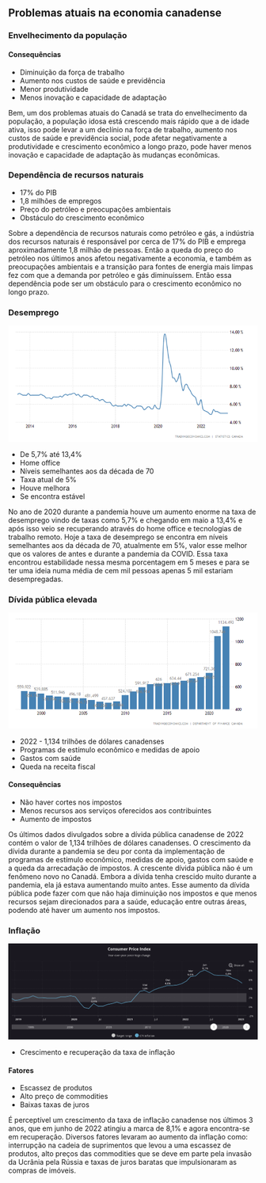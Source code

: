 ## Problemas atuais na economia canadense

### Envelhecimento da população

#### Consequências

* Diminuição da força de trabalho
* Aumento nos custos de saúde e previdência
* Menor produtividade
* Menos inovação e capacidade de adaptação

<p>
  Bem, um dos problemas atuais do Canadá se trata do envelhecimento da população, a população idosa está crescendo mais rápido que a de idade ativa, isso pode levar a um declínio na força de trabalho, aumento nos custos de saúde e previdência social, pode afetar negativamente a produtividade e crescimento econômico a longo prazo, pode haver menos inovação e capacidade de adaptação às mudanças econômicas.
</p>

### Dependência de recursos naturais

* 17% do PIB
* 1,8 milhões de empregos
* Preço do petróleo e preocupações ambientais
* Obstáculo do crescimento econômico

<p>
  Sobre a dependência de recursos naturais como petróleo e gás, a indústria dos recursos naturais é responsável por cerca de 17% do PIB e emprega aproximadamente 1,8 milhão de pessoas. Então a queda do preço do petróleo nos últimos anos afetou negativamente a economia, e também as preocupações ambientais e a transição para fontes de energia mais limpas fez com que a demanda por petróleo e gás diminuíssem. Então essa dependência pode ser um obstáculo para o crescimento econômico no longo prazo.
</p>

### Desemprego

![Canada unemployment rate chart](./unemployment/canada-unemployment-rate.png)

* De 5,7% até 13,4%
* Home office
* Níveis semelhantes aos da década de 70
* Taxa atual de 5%
* Houve melhora
* Se encontra estável

<p>
  No ano de 2020 durante a pandemia houve um aumento enorme na taxa de desemprego vindo de taxas como 5,7% e chegando em maio a 13,4% e após isso veio se recuperando através do home office e tecnologias de trabalho remoto. Hoje a taxa de desemprego se encontra em níveis semelhantes aos da década de 70, atualmente em 5%, valor esse melhor que os valores de antes e durante a pandemia da COVID. Essa taxa encontrou estabilidade nessa mesma porcentagem em 5 meses e para se ter uma ideia numa média de cem mil pessoas apenas 5 mil estariam desempregadas.
</p>

### Dívida pública elevada

![Canada government debt](./government-debt/canada-government-debt.png)

* 2022 - 1,134 trilhões de dólares canadenses
* Programas de estímulo econômico e medidas de apoio
* Gastos com saúde
* Queda na receita fiscal

#### Consequências

* Não haver cortes nos impostos
* Menos recursos aos serviços oferecidos aos contribuintes
* Aumento de impostos

<p>
  Os últimos dados divulgados sobre a dívida pública canadense de 2022 contém o valor de 1,134 trilhões de dólares canadenses. O crescimento da dívida durante a pandemia se deu por conta da implementação de programas de estímulo econômico, medidas de apoio, gastos com saúde e a queda da arrecadação de impostos. A crescente dívida pública não é um fenômeno novo no Canadá. Embora a dívida tenha crescido muito durante a pandemia, ela já estava aumentando muito antes. Esse aumento da dívida pública pode fazer com que não haja diminuição nos impostos e que menos recursos sejam direcionados para a saúde, educação entre outras áreas, podendo até haver um aumento nos impostos.
</p>

### Inflação

![Canada inflation chart](./inflation/BoC_Chart.png)

* Crescimento e recuperação da taxa de inflação

#### Fatores

* Escassez de produtos
* Alto preço de commodities
* Baixas taxas de juros

<p>
  É perceptível um crescimento da taxa de inflação canadense nos últimos 3 anos, que em junho de 2022 atingiu a marca de 8,1% e agora encontra-se em recuperação. Diversos fatores levaram ao aumento da inflação como: interrupção na cadeia de suprimentos que levou a uma escassez de produtos, alto preços das commodities que se deve em parte pela invasão da Ucrânia pela Rússia e taxas de juros baratas que impulsionaram as compras de imóveis.
</p>

